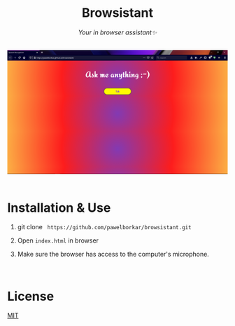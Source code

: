<div align = "center">

# Browsistant

*Your in browser assistant✨*

<br>
<img src= "https://raw.githubusercontent.com/PawelBorkar/browsistant/master/Overview.png">
</div><br>

# Installation & Use

1. git clone `` https://github.com/pawelborkar/browsistant.git``

2. Open `index.html` in browser
3. Make sure the browser has access to the computer's microphone.

<br>

# License

[MIT](LICENSE) 
